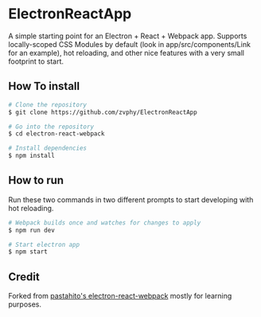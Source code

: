 # ElectronReactApp

A simple starting point for an Electron + React + Webpack app. Supports locally-scoped CSS Modules by default (look in app/src/components/Link for an example), hot reloading, and other nice features with a very small footprint to start.

## How To install

```bash
# Clone the repository
$ git clone https://github.com/zvphy/ElectronReactApp

# Go into the repository
$ cd electron-react-webpack

# Install dependencies
$ npm install
```

## How to run

Run these two commands in two different prompts to start developing with hot reloading.

```bash
# Webpack builds once and watches for changes to apply
$ npm run dev

# Start electron app
$ npm start
```

## Credit

Forked from [pastahito's electron-react-webpack](https://github.com/pastahito/electron-react-webpack) mostly for learning purposes.
